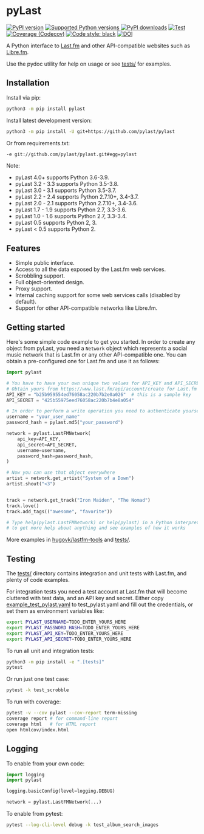 pyLast
======

[![PyPI version](https://img.shields.io/pypi/v/pylast.svg)](https://pypi.org/project/pylast/)
[![Supported Python versions](https://img.shields.io/pypi/pyversions/pylast.svg)](https://pypi.org/project/pylast/)
[![PyPI downloads](https://img.shields.io/pypi/dm/pylast.svg)](https://pypistats.org/packages/pylast)
[![Test](https://github.com/pylast/pylast/workflows/Test/badge.svg)](https://github.com/pylast/pylast/actions)
[![Coverage (Codecov)](https://codecov.io/gh/pylast/pylast/branch/master/graph/badge.svg)](https://codecov.io/gh/pylast/pylast)
[![Code style: black](https://img.shields.io/badge/code%20style-black-000000.svg)](https://github.com/psf/black)
[![DOI](https://zenodo.org/badge/7803088.svg)](https://zenodo.org/badge/latestdoi/7803088)

A Python interface to [Last.fm](https://www.last.fm/) and other API-compatible websites
such as [Libre.fm](https://libre.fm/).

Use the pydoc utility for help on usage or see [tests/](tests/) for examples.

Installation
------------

Install via pip:

```sh
python3 -m pip install pylast
```

Install latest development version:

```sh
python3 -m pip install -U git+https://github.com/pylast/pylast
```

Or from requirements.txt:

```txt
-e git://github.com/pylast/pylast.git#egg=pylast
```

Note:

* pyLast 4.0+ supports Python 3.6-3.9.
* pyLast 3.2 - 3.3 supports Python 3.5-3.8.
* pyLast 3.0 - 3.1 supports Python 3.5-3.7.
* pyLast 2.2 - 2.4 supports Python 2.7.10+, 3.4-3.7.
* pyLast 2.0 - 2.1 supports Python 2.7.10+, 3.4-3.6.
* pyLast 1.7 - 1.9 supports Python 2.7, 3.3-3.6.
* pyLast 1.0 - 1.6 supports Python 2.7, 3.3-3.4.
* pyLast 0.5 supports Python 2, 3.
* pyLast < 0.5 supports Python 2.

Features
--------

 * Simple public interface.
 * Access to all the data exposed by the Last.fm web services.
 * Scrobbling support.
 * Full object-oriented design.
 * Proxy support.
 * Internal caching support for some web services calls (disabled by default).
 * Support for other API-compatible networks like Libre.fm.


Getting started
---------------

Here's some simple code example to get you started. In order to create any object from
pyLast, you need a `Network` object which represents a social music network that is
Last.fm or any other API-compatible one. You can obtain a pre-configured one for Last.fm
and use it as follows:

```python
import pylast

# You have to have your own unique two values for API_KEY and API_SECRET
# Obtain yours from https://www.last.fm/api/account/create for Last.fm
API_KEY = "b25b959554ed76058ac220b7b2e0a026"  # this is a sample key
API_SECRET = "425b55975eed76058ac220b7b4e8a054"

# In order to perform a write operation you need to authenticate yourself
username = "your_user_name"
password_hash = pylast.md5("your_password")

network = pylast.LastFMNetwork(
    api_key=API_KEY,
    api_secret=API_SECRET,
    username=username,
    password_hash=password_hash,
)

# Now you can use that object everywhere
artist = network.get_artist("System of a Down")
artist.shout("<3")


track = network.get_track("Iron Maiden", "The Nomad")
track.love()
track.add_tags(("awesome", "favorite"))

# Type help(pylast.LastFMNetwork) or help(pylast) in a Python interpreter
# to get more help about anything and see examples of how it works
```

More examples in
<a href="https://github.com/hugovk/lastfm-tools">hugovk/lastfm-tools</a> and
[tests/](https://github.com/pylast/pylast/tree/master/tests).

Testing
-------

The [tests/](https://github.com/pylast/pylast/tree/master/tests) directory contains
integration and unit tests with Last.fm, and plenty of code examples.

For integration tests you need a test account at Last.fm that will become cluttered with
test data, and an API key and secret. Either copy
[example_test_pylast.yaml](example_test_pylast.yaml) to test_pylast.yaml and fill out
the credentials, or set them as environment variables like:

```sh
export PYLAST_USERNAME=TODO_ENTER_YOURS_HERE
export PYLAST_PASSWORD_HASH=TODO_ENTER_YOURS_HERE
export PYLAST_API_KEY=TODO_ENTER_YOURS_HERE
export PYLAST_API_SECRET=TODO_ENTER_YOURS_HERE
```

To run all unit and integration tests:

```sh
python3 -m pip install -e ".[tests]"
pytest
```

Or run just one test case:

```sh
pytest -k test_scrobble
```

To run with coverage:

```sh
pytest -v --cov pylast --cov-report term-missing
coverage report # for command-line report
coverage html   # for HTML report
open htmlcov/index.html
```

Logging
-------

To enable from your own code:

```python
import logging
import pylast

logging.basicConfig(level=logging.DEBUG)

network = pylast.LastFMNetwork(...)
```

To enable from pytest:

```sh
pytest --log-cli-level debug -k test_album_search_images
```
